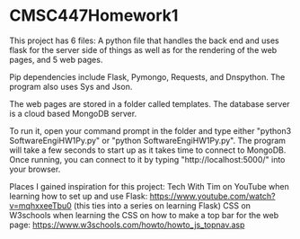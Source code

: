 # CMSC447Homework1

This project has 6 files: A python file that handles the back end and uses flask for the server side of things as well as for the rendering of the web pages, and 5 web pages.

Pip dependencies include Flask, Pymongo, Requests, and Dnspython. The program also uses Sys and Json.

The web pages are stored in a folder called templates. The database server is a cloud based MongoDB server.

To run it, open your command prompt in the folder and type either "python3 SoftwareEngiHW1Py.py" or "python SoftwareEngiHW1Py.py". The program will take a few seconds to start up as it takes time to connect to MongoDB. Once running, you can connect to it by typing "http://localhost:5000/" into your browser. 

Places I gained inspiration for this project:
  Tech With Tim on YouTube when learning how to set up and use Flask: https://www.youtube.com/watch?v=mqhxxeeTbu0 (this ties into a series on learning Flask)
  CSS on W3schools when learning the CSS on how to make a top bar for the web page: https://www.w3schools.com/howto/howto_js_topnav.asp
